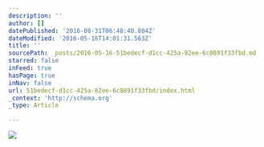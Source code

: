 ```yaml
---
description: ''
author: []
datePublished: '2016-08-31T06:48:40.804Z'
dateModified: '2016-05-16T14:01:31.563Z'
title: ''
sourcePath: _posts/2016-05-16-51bedecf-d1cc-425a-82ee-6c8891f33fbd.md
starred: false
inFeed: true
hasPage: true
inNav: false
url: 51bedecf-d1cc-425a-82ee-6c8891f33fbd/index.html
_context: 'http://schema.org'
_type: Article

---
```

![](https://the-grid-user-content.s3-us-west-2.amazonaws.com/10d0cc15-3983-4709-811e-58dca118ac3f.jpg)